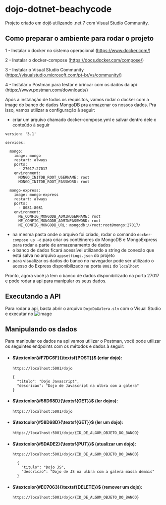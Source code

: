 # dojo-dotnet-beachycode
Projeto criado em dojô utilizando .net 7 com Visual Studio Community.


## Como preparar o ambiente para rodar o projeto
1 - Instalar o docker no sistema operacional (https://www.docker.com/)

2 - Instalar o docker-compose (https://docs.docker.com/compose/)

3 - Instalar o Visual Studio Community (https://visualstudio.microsoft.com/pt-br/vs/community/)

4 - Instalar o Postman para testar e brincar com os dados da api (https://www.postman.com/downloads/)


Após a instalação de todos os requisitos, vamos rodar o docker com a image do banco de dados MongoDB pra armazenar os nossos dados. Pra isso, vamos utilizar a configuração à seguir:
  - criar um arquivo chamado docker-compose.yml e salvar dentro dele o conteúdo à seguir
```
version: '3.1'

services:

  mongo:
    image: mongo
    restart: always
    ports:
      - 27017:27017
    environment:
      MONGO_INITDB_ROOT_USERNAME: root
      MONGO_INITDB_ROOT_PASSWORD: root

  mongo-express:
    image: mongo-express
    restart: always
    ports:
      - 8081:8081
    environment:
      ME_CONFIG_MONGODB_ADMINUSERNAME: root
      ME_CONFIG_MONGODB_ADMINPASSWORD: root
      ME_CONFIG_MONGODB_URL: mongodb://root:root@mongo:27017/
```
  - na mesma pasta onde o arquivo foi criado, rodar o comando `docker-compose up -d` para criar os contêineres do MongoDB e MongoExpress para rodar a parte de armazenamento de dados
  - o banco de dados ficará acessível utilizando a string de conexão que está salva no arquivo `appsettings.json` do projeto
  - para visualizar os dados do banco no navegador pode ser utilizado o acesso do Express disponibilizado na porta `8081` do `localhost`


Pronto, agora você já tem o banco de dados disponibilizado na porta 27017 e pode rodar a api para manipular os seus dados.

## Executando a API
Para rodar a api, basta abrir o arquivo `DojoDaGalera.sln` com o Visual Studio e executar no ![image](https://github.com/luishti/dojo-dotnet-beachycode/assets/2211110/69e72bc7-2cbc-4542-b5b8-dc4f6e2c0892)

## Manipulando os dados
Para manipular os dados na api vamos utilizar o Postman, você pode utilizar os seguintes endpoints com os métodos e dados à seguir:
- #### $\textcolor{#F7DC6F}{\textsf{POST}}$ (criar dojo):
    `https://localhost:5001/dojo`
    ```
    {
      "titulo": "Dojo Javascript",
      "descricao": "Dojo de Javascript na ulbra com a galera"
    }
    ```
- #### $\textcolor{#58D68D}{\textsf{GET}}$ (ler dojos):
    `https://localhost:5001/dojo`
- #### $\textcolor{#58D68D}{\textsf{GET}}$ (ler um dojo):
    `https://localhost:5001/dojo/{ID_DE_ALGUM_OBJETO_DO_BANCO}`
- #### $\textcolor{#5DADE2}{\textsf{PUT}}$ (atualizar um dojo):
    `https://localhost:5001/dojo/{ID_DE_ALGUM_OBJETO_DO_BANCO}`
    ```
      {
        "titulo": "Dojo JS",
        "descricao": "Dojo de JS na ulbra com a galera massa demais"
      }
    ```
- #### $\textcolor{#EC7063}{\textsf{DELETE}}$ (remover um dojo): 
    `https://localhost:5001/dojo/{ID_DE_ALGUM_OBJETO_DO_BANCO}`

